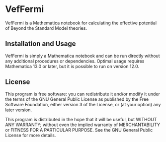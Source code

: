 # VefFermi
VefFermi is a Mathematica notebook for calculating the effective potential of Beyond the Standard Model theories.

## Installation and Usage
VefFermi is simply a Mathematica notebook and can be run directly without any additional procedures or dependencies.
Optimal usage requires Mathematica 13.0 or later, but it is possible to run on version 12.0.

## License
This program is free software: you can redistribute it and/or modify it under the terms of the GNU General Public License as published by the Free Software Foundation, either version 3 of the License, or (at your option) any later version.

This program is distributed in the hope that it will be useful, but WITHOUT ANY WARRANTY; without even the implied warranty of MERCHANTABILITY or FITNESS FOR A PARTICULAR PURPOSE. See the GNU General Public License for more details.
